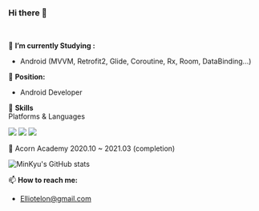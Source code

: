 ### Hi there 👋
</br>


🌱 **I’m currently Studying :**    
* Android (MVVM, Retrofit2, Glide, Coroutine, Rx, Room, DataBinding...)   

🤔 **Position:**       
* Android Developer 



💪 **Skills**   
Platforms & Languages

<img src="https://img.shields.io/badge/Android-3DDC84?style=flat-square&logo=Android&logoColor=white"/> <img src="https://img.shields.io/badge/Kotlin-4885E2?style=flat-square&logo=Kotlin&logoColor=white"/> <img src="https://img.shields.io/badge/Java-E26C48?style=flat-square&logo=Java&logoColor=white"/> 
    
🤟 Acorn Academy 2020.10 ~ 2021.03 (completion)  


![MinKyu's GitHub stats](https://github-readme-stats.vercel.app/api?username=Elliotelon&show_icons=true&theme=highcontrast)  

📫 **How to reach me:**    
* Elliotelon@gmail.com
   
